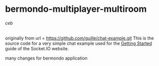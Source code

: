 # bermondo-multiplayer-multiroom


######  ceb
originally from url = https://github.com/guille/chat-example.git
This is the source code for a very simple chat example used for
the [Getting Started](http://socket.io/get-started/chat/) guide
of the Socket.IO website.

many changes for bermondo application
